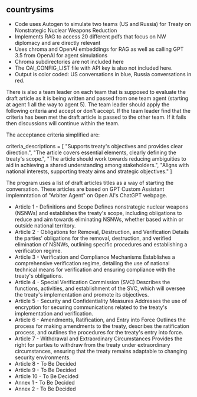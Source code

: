 ## countrysims
- Code uses Autogen to simulate two teams (US and Russia) for Treaty on Nonstrategic Nuclear Weapons Reduction
- Implements RAG to access 20 different pdfs that focus on NW diplomacy and are directly relevant
- Uses chroma and OpenAI embeddings for RAG as well as calling GPT 3.5 from OpenAI for agent simulations
- Chroma subdirectories are not included here
- The OAI_CONFIG_LIST file with API key is also not included here.
-  Output is color coded: US conversations in blue, Russia conversations in red.

There is also a team leader on each team that is supposed to evaluate the draft article as it is being written and passed from one team agent (starting at agent 1 all the way to agent 5). The team leader should apply the following criteria and accept or don't accept. If the team leader find that the criteria has been met the draft article is passed to the other team. If it fails then discussions will continue within the team.

The acceptance criteria simplified are:

criteria_descriptions = [
            "Supports treaty's objectives and provides clear direction.",
            "The article covers essential elements, clearly defining the treaty's scope.",
            "The article should work towards reducing ambiguities to aid in achieving a shared understanding among stakeholders.",
            "Aligns with national interests, supporting treaty aims and strategic objectives."
        ]

The program uses a list of draft articles titles as a way of starting the conversation. These articles are based on GPT Custom Assistant implemntation of "Arbiter Agent" on Open AI's ChatGPT webpage. 

- Article 1 - Definitions and Scope Defines nonstrategic nuclear weapons (NSNWs) and establishes the treaty's scope, including obligations to reduce and aim towards eliminating NSNWs, whether based within or outside national territory.
- Article 2 - Obligations for Removal, Destruction, and Verification Details the parties' obligations for the removal, destruction, and verified elimination of NSNWs, outlining specific procedures and establishing a verification regime.
- Article 3 - Verification and Compliance Mechanisms Establishes a comprehensive verification regime, detailing the use of national technical means for verification and ensuring compliance with the treaty's obligations.
- Article 4 - Special Verification Commission (SVC) Describes the functions, activities, and establishment of the SVC, which will oversee the treaty's implementation and promote its objectives.
- Article 5 - Security and Confidentiality Measures Addresses the use of encryption for securing communications related to the treaty's implementation and verification.
- Article 6 - Amendments, Ratification, and Entry into Force Outlines the process for making amendments to the treaty, describes the ratification process, and outlines the procedures for the treaty's entry into force.
- Article 7 - Withdrawal and Extraordinary Circumstances Provides the right for parties to withdraw from the treaty under extraordinary circumstances, ensuring that the treaty remains adaptable to changing security environments.
- Article 8 - To Be Decided 
- Article 9 - To Be Decided
- Article 10 - To Be Decided
- Annex 1 - To Be Decided
- Annex 2 - To Be Decided
